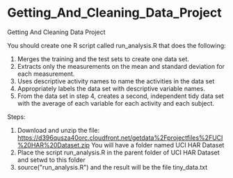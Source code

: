 # Getting_And_Cleaning_Data_Project
Getting And Cleaning Data Project

You should create one R script called run_analysis.R that does the following:

  1. Merges the training and the test sets to create one data set.
  2. Extracts only the measurements on the mean and standard deviation for each measurement. 
  3. Uses descriptive activity names to name the activities in the data set
  4. Appropriately labels the data set with descriptive variable names. 
  5. From the data set in step 4, creates a second, independent tidy data set with the average of each variable for each activity and each subject.

Steps:
  1. Download and unzip the file: https://d396qusza40orc.cloudfront.net/getdata%2Fprojectfiles%2FUCI%20HAR%20Dataset.zip You will have a folder named UCI HAR Dataset
  2. Place the script run_analysis.R in the parent folder of UCI HAR Dataset and setwd to this folder
  3. source("run_analysis.R") and the result will be the file tiny_data.txt
